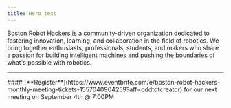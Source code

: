 ```yaml
---
title: Hero text
---
```

Boston Robot Hackers is a community-driven organization dedicated to fostering innovation, learning, and collaboration in the field of robotics. We bring together enthusiasts, professionals, students, and makers who share a passion for building intelligent machines and pushing the boundaries of what's possible with robotics. 
<hr/>
#### [**Register**](https://www.eventbrite.com/e/boston-robot-hackers-monthly-meeting-tickets-1557040904259?aff=oddtdtcreator)  for our next meeting on September 4th @ 7:00PM
